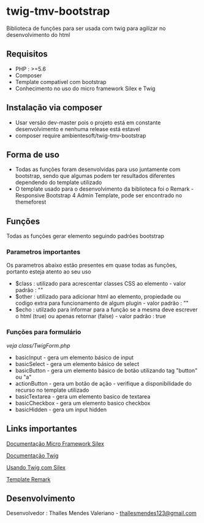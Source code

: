# twig-tmv-bootstrap #
Biblioteca de funções para ser usada com twig para agilizar no desenvolvimento do html

## Requisitos ##
* PHP : >=5.6 
* Composer
* Template compativel com bootstrap
* Conhecimento no uso do micro framework Silex e Twig

## Instalação via composer ##
* Usar versão dev-master pois o projeto está em constante desenvolvimento e nenhuma release está estavel
* composer require ambientesoft/twig-tmv-bootstrap

## Forma de uso ##
* Todas as funções foram desenvolvidas para uso juntamente com bootstrap, sendo que algumas podem ter resultados diferentes dependendo do template utilizado
* O template usado para o desenvolvimento da biblioteca foi o Remark - Responsive Bootstrap 4 Admin Template, pode ser encontrado no themeforest

## Funções ##
Todas as funções gerar elemento seguindo padrões bootstrap

### Parametros importantes ###
Os parametros abaixo estão presentes em quase todas as funções, portanto esteja atento ao seu uso

* $class : utilizado para acrescentar classes CSS ao elemento - valor padrão : ""
* $other : utilizado para adicionar html ao elemento, propiedade ou codigo extra para funcionamento de algum plugin - valor padrão : ""
* $echo : utilzado para informar para a função se a mesma deve escrever o html (true) ou apenas retornar (false) - valor padrão : true

### Funções para formulário ###
_veja class/TwigForm.php_

* basicInput - gera um elemento básico de input 
* basicSelect - gera um elemento básico de select 
* basicButton - gera um elemento básico de botão utilizando tag "button" ou "a" 
* actionButton - gera um botão de ação - verifique a disponibilidade do recurso no template utilizado
* basicTextarea - gera um elemento basico de textarea 
* basicCheckbox - gera um elemento basico checkbox
* basicHidden - gera um input hidden

## Links importantes ##
[Documentação Micro Framework Silex](http://silex.sensiolabs.org/doc/master/)

[Documentação Twig](http://twig.sensiolabs.org/documentation)

[Usando Twig com Silex](http://silex.sensiolabs.org/doc/master/providers/twig.html)

[Template Remark](https://themeforest.net/item/remark-responsive-bootstrap-4-admin-template/11989202?s_rank=1)

## Desenvolvimento ##
Desenvolvedor : Thalles Mendes Valeriano - thallesmendes123@gmail.com







 
